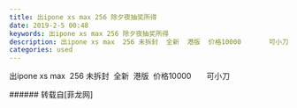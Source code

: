 ```yaml
---
title: 出ipone xs max 256 除夕夜抽奖所得
date: 2019-2-5 00:48
keywords: 出ipone xs max 256 除夕夜抽奖所得
description: 出ipone xs max  256 未拆封  全新  港版  价格10000       可小刀 
categories: used
---
```

<td class="t_f" id="postmessage_2917443">

出ipone xs max  256 未拆封  全新  港版  价格10000       可小刀 <br/>
<img alt="" border="0" class="zoom" data-cf-modified-5ad6309e843eb5ec0d4e5e54-="" file="http://www.flw.ph/data/appbyme/upload/image/201902/05/8syGOAoVY7N1.jpg" id="aimg_Ga7gn" lazyloadthumb="1" onclick="" onmouseover="" src="http://www.flw.ph/data/appbyme/upload/image/201902/05/8syGOAoVY7N1.jpg"/><br/>
<img alt="" border="0" class="zoom" data-cf-modified-5ad6309e843eb5ec0d4e5e54-="" file="http://www.flw.ph/data/appbyme/upload/image/201902/05/Myt8I1t3vw1e.jpg" id="aimg_KR32r" lazyloadthumb="1" onclick="" onmouseover="" src="http://www.flw.ph/data/appbyme/upload/image/201902/05/Myt8I1t3vw1e.jpg"/><br/>
<img alt="" border="0" class="zoom" data-cf-modified-5ad6309e843eb5ec0d4e5e54-="" file="http://www.flw.ph/data/appbyme/upload/image/201902/05/ddfRzBbAVOli.jpg" id="aimg_TfDOU" lazyloadthumb="1" onclick="" onmouseover="" src="http://www.flw.ph/data/appbyme/upload/image/201902/05/ddfRzBbAVOli.jpg"/><br/>
</td>
###### 转载自[菲龙网]